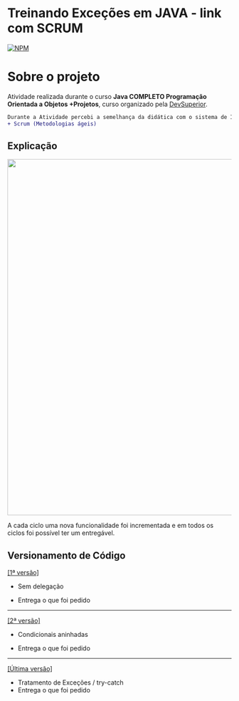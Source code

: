 # Treinando Exceções em JAVA - link com SCRUM
[![NPM](https://img.shields.io/npm/l/react)](https://github.com/svapollo/exception-training-java/blob/main/LICENSE)

# Sobre o projeto


Atividade realizada durante o curso **Java COMPLETO Programação Orientada a Objetos +Projetos**, 
curso organizado pela [DevSuperior](https://devsuperior.com.br "Site da DevSuperior").

```diff 
Durante a Atividade percebi a semelhança da didática com o sistema de Incremento de Produto usado no 
+ Scrum (Metodologias ágeis)
```


## Explicação

<img src="https://github.com/svapollo/exception-training-java/blob/main/assets/sprint.jpg" width="800">

A cada ciclo uma nova funcionalidade foi incrementada e em todos os ciclos foi possível ter um entregável.

## Versionamento de Código

[[1ª versão]](https://github.com/svapollo/exception-training-java/commit/6d49a30807f34f05aebc16ea64108308106e273d "Very bad solution")

- Sem delegação
+ Entrega o que foi pedido

----------------------------------------------------------------------------------------------------------------------------------------------

[[2ª versão]](https://github.com/svapollo/exception-training-java/commit/4cc242f5c8ebaccf1f484160a2edac6771a00cc7 "Bad Solution")

- Condicionais aninhadas
+ Entrega o que foi pedido

----------------------------------------------------------------------------------------------------------------------------------------------

[[Última versão]](https://github.com/svapollo/exception-training-java/commit/a95bd1a5d6a06c49dca98a8cd71c79c7282e6506 "Good solution")

+ Tratamento de Exceções / try-catch
+ Entrega o que foi pedido

